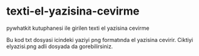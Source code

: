 # texti-el-yazisina-cevirme
pywhatkit kutuphanesi ile girilen texti el yazisina cevirme

Bu kod txt dosyasi icindeki yaziyi png formatında el yazisina cevirir. Ciktiyi elyazisi.png adli dosyada da gorebilirsiniz.
